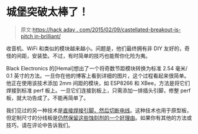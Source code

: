 # 城堡突破太棒了！

> 原文:[https://hack aday . com/2015/02/09/castellated-breakout-is-pitch in-brilliant/](https://hackaday.com/2015/02/09/castellated-breakout-is-pitchin-brilliant/)

收音机、WiFi 和类似的模块越来越小。问题是，他们最终拥有非 DIY 友好的，奇怪的间距，安装垫。不过，有时简单的技巧也能帮你化险为夷。

Black Electronics 的[Hemal]想出了一个将奇数节距模块转换为标准 2.54 毫米/ 0.1 英寸的方法。一旦你在他的博客上看到详细的图片，这个过程看起来很简单。他正在使用该技术添加 2mm 间距的模块，如 ESP8266 和 XBee，方法是将它们焊接到标准 perf 板上。一旦它们连接到板上，只需添加一排插头引脚，修整 perf 板，就大功告成了。不能再简单了。

我们见过的另一种技术是[直接焊接引脚，然后切断电线](http://hackaday.com/2013/06/25/solder-trick-to-make-your-own-surface-mount-breakout-boards/)。这种技术也用于原型板，但定制尺寸的分线板是[仍然保留这些蚀刻剂的一个好理由](http://hackaday.com/2010/04/29/surface-mount-breakout-boards/)。如果你有其他的方法或技巧，请在评论中告诉我们。